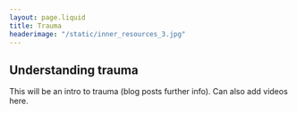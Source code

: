 ```yaml
---
layout: page.liquid
title: Trauma
headerimage: "/static/inner_resources_3.jpg"
---
```


## Understanding trauma

This will be an intro to trauma (blog posts further info). Can also add videos here. 